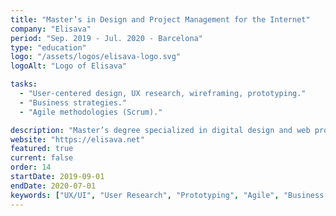 ```yaml
---
title: "Master’s in Design and Project Management for the Internet"
company: "Elisava"
period: "Sep. 2019 - Jul. 2020 - Barcelona"
type: "education"
logo: "/assets/logos/elisava-logo.svg"
logoAlt: "Logo of Elisava"

tasks:
  - "User-centered design, UX research, wireframing, prototyping."
  - "Business strategies."
  - "Agile methodologies (Scrum)."

description: "Master’s degree specialized in digital design and web project management, with a focus on UX/UI, user research, and agile methodologies."
website: "https://elisava.net"
featured: true
current: false
order: 14
startDate: 2019-09-01
endDate: 2020-07-01
keywords: ["UX/UI", "User Research", "Prototyping", "Agile", "Business Strategy"]
---
```

